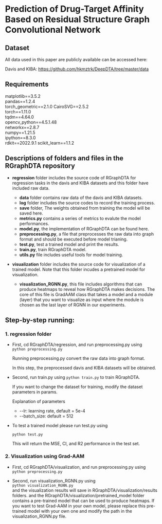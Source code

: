 # Prediction of Drug-Target Affinity Based on Residual Structure Graph Convolutional Network

## Dataset
All data used in this paper are publicly available can be accessed here:

Davis and KIBA: https://github.com/hkmztrk/DeepDTA/tree/master/data

## Requirements  

matplotlib==3.5.2  
pandas==1.2.4  
torch_geometric==2.1.0 
CairoSVG==2.5.2  
torch==1.11.0  
tqdm==4.64.0  
opencv_python==4.5.1.48  
networkx==2.8.7  
numpy==1.21.5  
ipython==8.3.0  
rdkit==2022.9.1 
scikit_learn==1.1.2 

## Descriptions of folders and files in the RGraphDTA repository

* **regression** folder includes the source code of RGraphDTA for regression tasks in the davis and KIBA datasets and this folder have included raw data.
  + **data** folder contains raw data of the davis and KIBA datasets.
  + **log** folder includes the source codes to record the training process.
  + **save** folder, The weights obtained from training the model will be saved here.
  + **metrics.py** contains a series of metrics to evalute the model performances.
  + **model.py**, the implementation of RGraphDTA can be found here.
  + **preprocessing.py**, a file that preprocesses the raw data into graph format and should be executed before model trianing.
  + **test.py**, test a trained model and print the results.
  + **train.py**, train RGraphDTA model.
  + **utils.py** file includes useful tools for model training.

* **visualization** folder includes the source code for visualization of a trained model. Note that this folder incudes a pretrained model for visualization. 
  * **visualization_RGNN.py**, this file includes algorithms that can produce heatmaps to reveal how RGraphDTA makes decisions. The core of this file is GradAAM class that takes a model and a module (layer) that you want to visualize as input where the module is chosen as the last layer of RGNN in our experiments. 

## Step-by-step running:  


### 1. regression folder

- First, cd RGraphDTA/regression, and run preprocessing.py using  
  `python preprocessing.py`  

  Running preprocessing.py convert the raw data into graph format.

  In this step, the preprocessed davis and KIBA datasets will be obtained.

- Second, run train.py using `python train.py` to train RGraphDTA.

  If you want to change the dataset for training, modify the dataset parameters in params.

  Explanation of parameters

  - --lr: learning rate, default =  5e-4
  - --batch_size: default = 512

- To test a trained model please run test.py using

  `python test.py`

  This will return the MSE, CI, and  R2 performance in the test set.


### 2. Visualization using Grad-AAM

- First, cd RGraphDTA/visualization, and run preprocessing.py using  
  `python preprocessing.py`  
 
- Second, run visualization_RGNN.py using  
  `python visualization_RGNN.py`  
  and the visualization results will save in RGraphDTA/visualization/results folders. 
  and the RGraphDTA/visualization/pretrained_model folder contains a pre-trained model that can be used to produce heatmaps. If you want to test Grad-AAM in your own model, please replace this pre-trained model with your own one and modify the path in the visualization_RGNN.py file.

